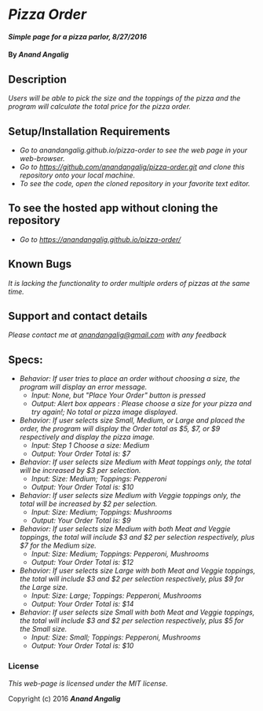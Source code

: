 # _Pizza Order_

#### _Simple page for a pizza parlor, 8/27/2016_

#### By _**Anand Angalig**_

## Description

_Users will be able to pick the size and the toppings of the pizza and the program will calculate the total price for the pizza order._

## Setup/Installation Requirements

* _Go to anandangalig.github.io/pizza-order to see the web page in your web-browser._
* _Go to https://github.com/anandangalig/pizza-order.git and clone this repository onto your local machine._
* _To see the code, open the cloned repository in your favorite text editor._

## To see the hosted app without cloning the repository
* _Go to https://anandangalig.github.io/pizza-order/_

## Known Bugs

_It is lacking the functionality to order multiple orders of pizzas at the same time._

## Support and contact details

_Please contact me at anandangalig@gmail.com with any feedback_

## Specs:

* _Behavior: If user tries to place an order without choosing a size, the program will display an error message._
  * _Input: None, but "Place Your Order" button is pressed_
  * _Output: Alert box appears : Please choose a size for your pizza and try again!; No total or pizza image displayed._
* _Behavior: If user selects size Small, Medium, or Large and placed the order, the program will display the Order total as $5, $7, or $9 respectively and display the pizza image._
  * _Input: Step 1 Choose a size: Medium_
  * _Output: Your Order Total is: $7_
* _Behavior: If user selects size Medium with Meat toppings only, the total will be increased by $3 per selection._
  * _Input: Size: Medium; Toppings: Pepperoni_
  * _Output: Your Order Total is: $10_
* _Behavior: If user selects size Medium with Veggie toppings only, the total will be increased by $2 per selection._
  * _Input: Size: Medium; Toppings: Mushrooms_
  * _Output: Your Order Total is: $9_
* _Behavior: If user selects size Medium with both Meat and Veggie toppings, the total will include $3 and $2 per selection respectively, plus $7 for the Medium size._
  * _Input: Size: Medium; Toppings: Pepperoni, Mushrooms_
  * _Output: Your Order Total is: $12_
* _Behavior: If user selects size Large with both Meat and Veggie toppings, the total will include $3 and $2 per selection respectively, plus $9 for the Large size._
  * _Input: Size: Large; Toppings: Pepperoni, Mushrooms_
  * _Output: Your Order Total is: $14_
* _Behavior: If user selects size Small with both Meat and Veggie toppings, the total will include $3 and $2 per selection respectively, plus $5 for the Small size._
  * _Input: Size: Small; Toppings: Pepperoni, Mushrooms_
  * _Output: Your Order Total is: $10_

### License

*This web-page is licensed under the MIT license.*

Copyright (c) 2016 **_Anand Angalig_**
